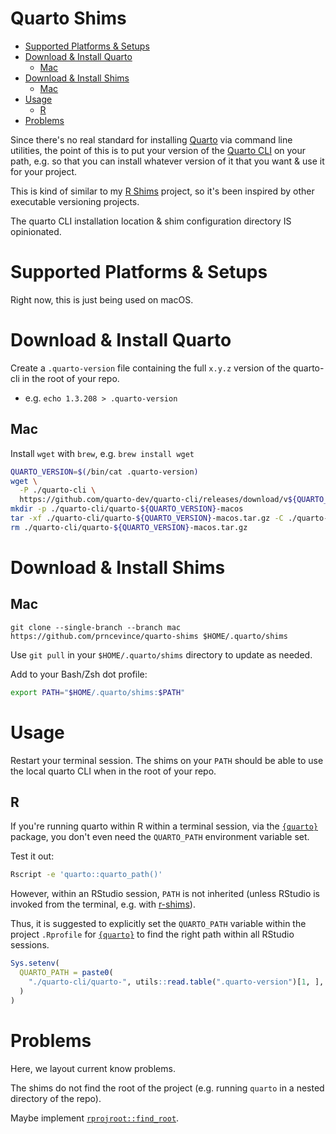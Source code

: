 # Quarto Shims

- [Supported Platforms & Setups](#supported-platforms--setups)
- [Download & Install Quarto](#download--install-quarto)
  - [Mac](#mac)
- [Download & Install Shims](#download--install-shims)
  - [Mac](#mac-1)
- [Usage](#usage)
  - [R](#r)
- [Problems](#problems)

Since there's no real standard for installing [Quarto](https://quarto.org) via command line utilities, the point of this is to put your version of the [Quarto CLI](https://github.com/quarto-dev/quarto-cli/releases) on your path, e.g. so that you can install whatever version of it that you want & use it for your project.

This is kind of similar to my [R Shims](https://github.com/prncevince/r-shims) project, so it's been inspired by other executable versioning projects.  

The quarto CLI installation location & shim configuration directory IS opinionated. 

# Supported Platforms & Setups

Right now, this is just being used on macOS. 

# Download & Install Quarto

Create a `.quarto-version` file containing the full `x.y.z` version of the quarto-cli in the root of your repo. 

- e.g. `echo 1.3.208 > .quarto-version`

## Mac

Install `wget` with `brew`, e.g. `brew install wget`

```sh
QUARTO_VERSION=$(/bin/cat .quarto-version)
wget \
  -P ./quarto-cli \
  https://github.com/quarto-dev/quarto-cli/releases/download/v${QUARTO_VERSION}/quarto-${QUARTO_VERSION}-macos.tar.gz
mkdir -p ./quarto-cli/quarto-${QUARTO_VERSION}-macos
tar -xf ./quarto-cli/quarto-${QUARTO_VERSION}-macos.tar.gz -C ./quarto-cli/quarto-${QUARTO_VERSION}-macos
rm ./quarto-cli/quarto-${QUARTO_VERSION}-macos.tar.gz
```

# Download & Install Shims

## Mac

`git clone --single-branch --branch mac https://github.com/prncevince/quarto-shims $HOME/.quarto/shims`

Use `git pull` in your `$HOME/.quarto/shims` directory to update as needed.

Add to your Bash/Zsh dot profile:

```bash
export PATH="$HOME/.quarto/shims:$PATH"
```

# Usage

Restart your terminal session. The shims on your `PATH` should be able to use the local quarto CLI when in the root of your repo.

## R

If you're running quarto within R within a terminal session, via the [`{quarto}`](https://quarto-dev.github.io/quarto-r/) package, you don't even need the `QUARTO_PATH` environment variable set. 

Test it out:

```sh
Rscript -e 'quarto::quarto_path()'
```

However, within an RStudio session, `PATH` is not inherited (unless RStudio is invoked from the terminal, e.g. with [r-shims](https://github.com/prncevince/r-shims/#usage)).

Thus, it is suggested to explicitly set the `QUARTO_PATH` variable within the project `.Rprofile` for [`{quarto}`](https://quarto-dev.github.io/quarto-r/) to find the right path within all RStudio sessions. 

```r
Sys.setenv(
  QUARTO_PATH = paste0(
    "./quarto-cli/quarto-", utils::read.table(".quarto-version")[1, ], "-macos/bin/quarto"
  )
)
```

# Problems

Here, we layout current know problems.

The shims do not find the root of the project (e.g. running `quarto` in a nested directory of the repo).

Maybe implement [`rprojroot::find_root`](https://rprojroot.r-lib.org/reference/find_root.html).

